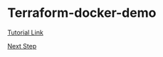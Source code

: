 # Terraform-docker-demo

[Tutorial Link](https://learn.hashicorp.com/tutorials/terraform/install-cli?in=terraform/aws-get-started)

[Next Step](https://learn.hashicorp.com/tutorials/terraform/aws-build)

